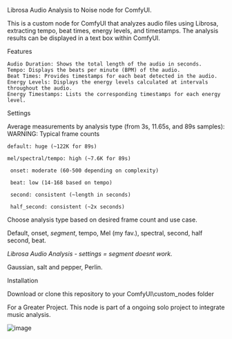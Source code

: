 Librosa Audio Analysis to Noise node for ComfyUI.

This is a custom node for ComfyUI that analyzes audio files using Librosa, extracting tempo, beat times, energy levels, and timestamps. The analysis results can be displayed in a text box within ComfyUI.

Features

    Audio Duration: Shows the total length of the audio in seconds.
    Tempo: Displays the beats per minute (BPM) of the audio.
    Beat Times: Provides timestamps for each beat detected in the audio.
    Energy Levels: Displays the energy levels calculated at intervals throughout the audio.
    Energy Timestamps: Lists the corresponding timestamps for each energy level.

Settings

Average measurements by analysis type (from 3s, 11.65s, and 89s samples):
WARNING: Typical frame counts

    default: huge (~122K for 89s)
    
    mel/spectral/tempo: high (~7.6K for 89s)

     onset: moderate (60-500 depending on complexity) 

     beat: low (14-168 based on tempo) 

     second: consistent (~length in seconds) 

     half_second: consistent (~2x seconds) 


Choose analysis type based on desired frame count and use case.

Default, onset, *segment*, tempo, Mel (my fav.), spectral, second, half second, beat. 

*Librosa Audio Analysis - settings = segment doesnt work.* 

Gaussian, salt and pepper, Perlin.
        
Installation

Download or clone this repository to your ComfyUI\custom_nodes folder

For a Greater Project.
This node is part of a ongoing solo project to integrate music analysis.

![image](https://github.com/user-attachments/assets/f84ee035-968f-4e8b-b9e7-ccc1c45a92c8)

